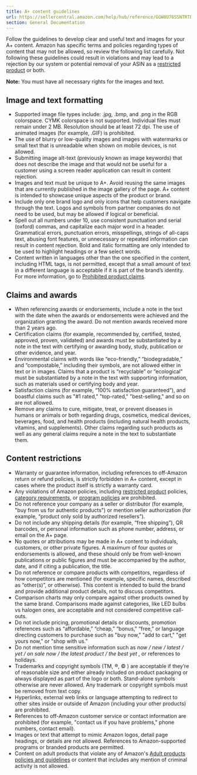 ```yaml
---
title: A+ content guidelines
url: https://sellercentral.amazon.com/help/hub/reference/GGW8U76SSNTRTBX7
section: General Documentation
---
```


Follow the guidelines to develop clear and useful text and images for your A+
content. Amazon has specific terms and policies regarding types of content
that may not be allowed, so review the following list carefully. Not following
these guidelines could result in violations and may lead to a rejection by our
system or potential removal of your ASIN as a [restricted
product](/gp/help/G200164330) or both.

**Note:** You must have all necessary rights for the images and text.

## Image and text formatting

  * Supported image file types include: .jpg, .bmp, and .png in the RGB colorspace. CYMK colorspace is not supported. Individual files must remain under 2 MB. Resolution should be at least 72 dpi. The use of animated images (for example, .GIF) is prohibited.
  * The use of blurry or low-quality images and images with watermarks or small text that is unreadable when shown on mobile devices, is not allowed.
  * Submitting image alt-text (previously known as image keywords) that does not describe the image and that would not be useful for a customer using a screen reader application can result in content rejection.
  * Images and text must be unique to A+. Avoid reusing the same images that are currently published in the image gallery of the page. A+ content is intended to showcase unique aspects of the product or brand.
  * Include only one brand logo and only icons that help customers navigate through the text. Logos and symbols from partner companies do not need to be used, but may be allowed if logical or beneficial.
  * Spell out all numbers under 10, use consistent punctuation and serial (oxford) commas, and capitalize each major word in a header. Grammatical errors, punctuation errors, misspellings, strings of all-caps text, abusing font features, or unnecessary or repeated information can result in content rejection. Bold and italic formatting are only intended to be used to highlight headings or a few select words.
  * Content written in languages other than the one specified in the content, including HTML tags, is not permitted, except that a small amount of text in a different language is acceptable if it is part of the brand’s identity. For more information, go to [Prohibited product claims](/gp/help/G202024200).

## Claims and awards

  * When referencing awards or endorsements, include a note in the text with the date when the awards or endorsements were achieved and the organization granting the award. Do not mention awards received more than 2 years ago.
  * Certification claims (for example, recommended by, certified, tested, approved, proven, validated) and awards must be substantiated by a note in the text with certifying or awarding body, study, publication or other evidence, and year.
  * Environmental claims with words like “eco-friendly,” “biodegradable,” and “compostable,” including their symbols, are not allowed either in text or in images. Claims that a product is “recyclable” or ”ecological” must be substantiated by a note in the text with supporting information, such as materials used or certifying body and year.
  * Satisfaction claims (for example, “100% satisfaction guaranteed”), and boastful claims such as "#1 rated," "top-rated," "best-selling," and so on are not allowed.
  * Remove any claims to cure, mitigate, treat, or prevent diseases in humans or animals or both regarding drugs, cosmetics, medical devices, beverages, food, and health products (including natural health products, vitamins, and supplements). Other claims regarding such products as well as any general claims require a note in the text to substantiate them.

## Content restrictions

  * Warranty or guarantee information, including references to off-Amazon return or refund policies, is strictly forbidden in A+ content, except in cases where the product itself is strictly a warranty card.
  * Any violations of Amazon policies, including [restricted product](/gp/help/G200164330) policies, [category requirements](/gp/help/200332540), or [program policies](/gp/help/521) are prohibited.
  * Do not reference your company as a seller or distributor (for example, "buy from us for authentic products") or mention seller authorization (for example, “product only sold by authorized resellers”).
  * Do not include any shipping details (for example, “free shipping”), QR barcodes, or personal information such as phone number, address, or email on the A+ page.
  * No quotes or attributions may be made in A+ content to individuals, customers, or other private figures. A maximum of four quotes or endorsements is allowed, and these should only be from well-known publications or public figures and must be accompanied by the author, date, and if citing a publication, the title.
  * Do not reference or compare products with competitors, regardless of how competitors are mentioned (for example, specific names, described as “other(s)”, or otherwise). This content is intended to build the brand and provide additional product details, not to discuss competitors.
  * Comparison charts may only compare against other products owned by the same brand. Comparisons made against categories, like LED bulbs vs halogen ones, are acceptable and not considered competitive call-outs.
  * Do not include pricing, promotional details or discounts, promotion references such as “affordable,” “cheap,” “bonus," “free,” or language directing customers to purchase such as "buy now," "add to cart," "get yours now," or "shop with us.”
  * Do not mention time sensitive information such as _now / new / latest / yet / on sale now / the latest product / the best yet_ , or references to holidays.
  * Trademarks and copyright symbols (TM, ®, © ) are acceptable if they’re of reasonable size and either already included on product packaging or always displayed as part of the logo or both. Stand-alone symbols otherwise are never allowed. Any trademark or copyright symbols must be removed from text copy.
  * Hyperlinks, external web links or language attempting to redirect to other sites inside or outside of Amazon (including your other products) are prohibited.
  * References to off-Amazon customer service or contact information are prohibited (for example, "contact us if you have problems," phone numbers, contact email).
  * Images or text that attempt to mimic Amazon logos, detail page headings, or details are not allowed. References to Amazon-supported programs or branded products are permitted.
  * Content on adult products that violate any of Amazon's [Adult products policies and guidelines](/gp/help/200339940) or content that includes any mention of criminal activity is not allowed.

